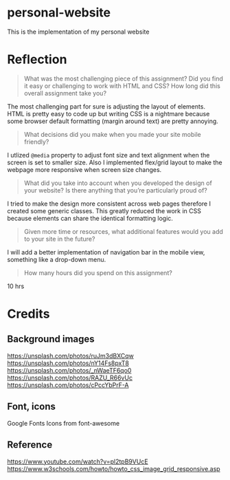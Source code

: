 # personal-website
This is the implementation of my personal website

# Reflection
> What was the most challenging piece of this assignment?  Did you find it easy or challenging to work with HTML and CSS?  How long did this overall assignment take you? 

The most challenging part for sure is adjusting the layout of elements. HTML is pretty easy to code up but writing CSS is a nightmare because some browser default formatting (margin around text) are pretty annoying.

>What decisions did you make when you made your site mobile friendly?

I utlized `@media` property to adjust font size and text alignment when the screen is set to smaller size. Also I implemented flex/grid layout to make the webpage more responsive when screen size changes.

> What did you take into account when you developed the design of your website?  Is there anything that you’re particularly proud of?

I tried to make the design more consistent across web pages therefore I created some generic classes. This greatly reduced the work in CSS because elements can share the identical formatting logic.

> Given more time or resources, what additional features would you add to your site in the future? 

I will add a better implementation of navigation bar in the mobile view, something like a drop-down menu.

> How many hours did you spend on this assignment?

10 hrs


# Credits
## Background images
https://unsplash.com/photos/ruJm3dBXCqw
https://unsplash.com/photos/nY14Fs8pxT8
https://unsplash.com/photos/_nWaeTF6qo0
https://unsplash.com/photos/RAZU_R66vUc
https://unsplash.com/photos/cPccYbPrF-A

## Font, icons
Google Fonts
Icons from font-awesome

## Reference
https://www.youtube.com/watch?v=pl2tpB9VUcE
https://www.w3schools.com/howto/howto_css_image_grid_responsive.asp